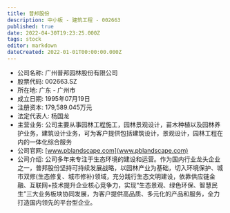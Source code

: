 ```yaml
---
title: 普邦股份
description: 中小板 - 建筑工程 - 002663
published: true
date: 2022-04-30T19:23:25.000Z
tags: stock
editor: markdown
dateCreated: 2022-01-01T00:00:00.000Z
---
```


- 公司名称: 广州普邦园林股份有限公司
- 股票代码: 002663.SZ
- 所在地: 广东 - 广州市
- 成立日期: 1995年07月19日
- 注册资本: 179,589.045万元
- 法定代表人: 杨国龙
- 主营业务: 公司主要从事园林工程施工，园林景观设计，苗木种植以及园林养护业务，建筑设计业务，可为客户提供包括建筑设计，景观设计，园林工程在内的一体化综合服务
- 公司官网: [www.pblandscape.com](www.pblandscape.com)
- 公司介绍: 公司多年来专注于生态环境的建设和运营。作为国内行业龙头企业之一，普邦股份坚持可持续发展战略，以园林产业为基础，切入环境保护、城市双修(生态修复、城市修补)领域，充分践行生态文明建设，依靠供应链金融、互联网+技术提升企业核心竞争力，实现“生态景观、绿色环保、智慧民生”三大业务板块协同发展，为客户提供高品质、多元化的产品和服务，全力打造国内领先的平台型企业。


